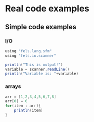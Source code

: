 # Real code examples
## Simple code examples
### I/O

```Java
using "fels.lang.sfm"
using "fels.io.scanner"

println("This is output!")
variable = scanner.readLine() 
println("Variable is: "+variable)
```
### arrays

```Java
arr = [1,2,3,4,5,6,7,8]
arr[0] = 0
for(item : arr){
    println(item)    
}
```
